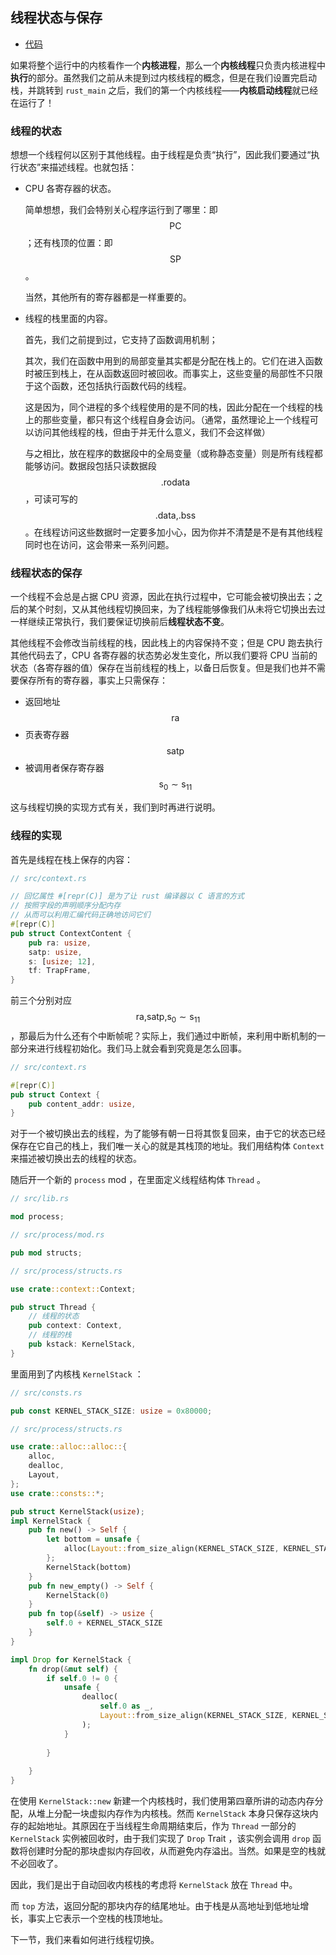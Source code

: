 ## 线程状态与保存

* [代码][CODE]

如果将整个运行中的内核看作一个**内核进程**，那么一个**内核线程**只负责内核进程中**执行**的部分。虽然我们之前从未提到过内核线程的概念，但是在我们设置完启动栈，并跳转到 ``rust_main`` 之后，我们的第一个内核线程——**内核启动线程**就已经在运行了！

### 线程的状态

想想一个线程何以区别于其他线程。由于线程是负责“执行”，因此我们要通过“执行状态”来描述线程。也就包括：

* CPU 各寄存器的状态。

  简单想想，我们会特别关心程序运行到了哪里：即 $$\text{PC}$$ ；还有栈顶的位置：即 $$\text{SP}$$ 。

  当然，其他所有的寄存器都是一样重要的。

* 线程的栈里面的内容。

  首先，我们之前提到过，它支持了函数调用机制；

  其次，我们在函数中用到的局部变量其实都是分配在栈上的。它们在进入函数时被压到栈上，在从函数返回时被回收。而事实上，这些变量的局部性不只限于这个函数，还包括执行函数代码的线程。

  这是因为，同个进程的多个线程使用的是不同的栈，因此分配在一个线程的栈上的那些变量，都只有这个线程自身会访问。（通常，虽然理论上一个线程可以访问其他线程的栈，但由于并无什么意义，我们不会这样做）

  与之相比，放在程序的数据段中的全局变量（或称静态变量）则是所有线程都能够访问。数据段包括只读数据段 $$\text{.rodata}$$ ，可读可写的 $$\text{.data,.bss}$$ 。在线程访问这些数据时一定要多加小心，因为你并不清楚是不是有其他线程同时也在访问，这会带来一系列问题。

### 线程状态的保存

一个线程不会总是占据 CPU 资源，因此在执行过程中，它可能会被切换出去；之后的某个时刻，又从其他线程切换回来，为了线程能够像我们从未将它切换出去过一样继续正常执行，我们要保证切换前后**线程状态不变**。

其他线程不会修改当前线程的栈，因此栈上的内容保持不变；但是 CPU 跑去执行其他代码去了，CPU 各寄存器的状态势必发生变化，所以我们要将 CPU 当前的状态（各寄存器的值）保存在当前线程的栈上，以备日后恢复。但是我们也并不需要保存所有的寄存器，事实上只需保存：

* 返回地址 $$\text{ra}$$
* 页表寄存器 $$\text{satp}$$
* 被调用者保存寄存器 $$\text{s}_0\sim\text{s}_{11}$$

这与线程切换的实现方式有关，我们到时再进行说明。

### 线程的实现

首先是线程在栈上保存的内容：

```rust
// src/context.rs

// 回忆属性 #[repr(C)] 是为了让 rust 编译器以 C 语言的方式
// 按照字段的声明顺序分配内存
// 从而可以利用汇编代码正确地访问它们
#[repr(C)]
pub struct ContextContent {
    pub ra: usize,
    satp: usize,
    s: [usize; 12],
    tf: TrapFrame,
}
```

前三个分别对应 $$\text{ra,satp,s}_0\sim\text{s}_{11}$$，那最后为什么还有个中断帧呢？实际上，我们通过中断帧，来利用中断机制的一部分来进行线程初始化。我们马上就会看到究竟是怎么回事。

```rust
// src/context.rs

#[repr(C)]
pub struct Context {
    pub content_addr: usize,
}
```

对于一个被切换出去的线程，为了能够有朝一日将其恢复回来，由于它的状态已经保存在它自己的栈上，我们唯一关心的就是其栈顶的地址。我们用结构体 ``Context`` 来描述被切换出去的线程的状态。

随后开一个新的 ``process`` mod ，在里面定义线程结构体 ``Thread`` 。

```rust
// src/lib.rs

mod process;

// src/process/mod.rs

pub mod structs;

// src/process/structs.rs

use crate::context::Context;

pub struct Thread {
    // 线程的状态
    pub context: Context,
    // 线程的栈
    pub kstack: KernelStack,
}
```

里面用到了内核栈 ``KernelStack`` ：

```rust
// src/consts.rs

pub const KERNEL_STACK_SIZE: usize = 0x80000;

// src/process/structs.rs

use crate::alloc::alloc::{
    alloc,
    dealloc,
    Layout,
};
use crate::consts::*;

pub struct KernelStack(usize);
impl KernelStack {
    pub fn new() -> Self {
        let bottom = unsafe {
            alloc(Layout::from_size_align(KERNEL_STACK_SIZE, KERNEL_STACK_SIZE).unwrap()) as usize
        };
        KernelStack(bottom)
    }
    pub fn new_empty() -> Self {
        KernelStack(0)
    }
    pub fn top(&self) -> usize {
        self.0 + KERNEL_STACK_SIZE
    }
}

impl Drop for KernelStack {
    fn drop(&mut self) {
        if self.0 != 0 {
            unsafe {
                dealloc(
                    self.0 as _,
                    Layout::from_size_align(KERNEL_STACK_SIZE, KERNEL_STACK_SIZE).unwrap(),
                );
            }
        
        }
        
    }
}
```

在使用 ``KernelStack::new`` 新建一个内核栈时，我们使用第四章所讲的动态内存分配，从堆上分配一块虚拟内存作为内核栈。然而 ``KernelStack`` 本身只保存这块内存的起始地址。其原因在于当线程生命周期结束后，作为 ``Thread`` 一部分的 ``KernelStack`` 实例被回收时，由于我们实现了 ``Drop`` Trait ，该实例会调用 ``drop`` 函数将创建时分配的那块虚拟内存回收，从而避免内存溢出。当然。如果是空的栈就不必回收了。

因此，我们是出于自动回收内核栈的考虑将 ``KernelStack`` 放在 ``Thread`` 中。

而 ``top`` 方法，返回分配的那块内存的结尾地址。由于栈是从高地址到低地址增长，事实上它表示一个空栈的栈顶地址。

下一节，我们来看如何进行线程切换。

[CODE]: https://github.com/rcore-os/rCore_tutorial/tree/ch6-pa4
